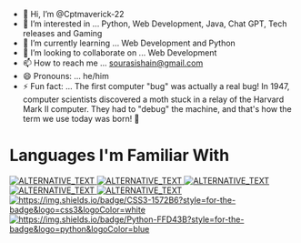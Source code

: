 - 👋 Hi, I’m @Cptmaverick-22
- 👀 I’m interested in ... Python, Web Development, Java, Chat GPT, Tech releases and Gaming
- 🌱 I’m currently learning ... Web Development and Python
- 💞️ I’m looking to collaborate on ... Web Development
- 📫 How to reach me ... sourasishain@gmail.com
- 😄 Pronouns: ... he/him
- ⚡ Fun fact: ... The first computer "bug" was actually a real bug! In 1947, computer scientists discovered a moth stuck in a relay of the Harvard Mark II computer. They had to "debug" the machine, and that's how the term we use today was born! 🐛

# Languages I'm Familiar With

<a href="TARGET_LINK">
    <img alt="ALTERNATIVE_TEXT" src="https://img.shields.io/badge/MySQL-005C84?style=for-the-badge&logo=mysql&logoColor=white" />
</a>

<a href="TARGET_LINK">
    <img alt="ALTERNATIVE_TEXT" src="https://img.shields.io/badge/Oracle-F80000?style=for-the-badge&logo=Oracle&logoColor=white" />
</a>

<a href="TARGET_LINK">
    <img alt="ALTERNATIVE_TEXT" src="https://img.shields.io/badge/Jupyter-F37626.svg?&style=for-the-badge&logo=Jupyter&logoColor=white" />
</a>

<a href="TARGET_LINK">
    <img alt="ALTERNATIVE_TEXT" src="https://img.shields.io/badge/C-00599C?style=for-the-badge&logo=c&logoColor=white" />
</a>

<a href="TARGET_LINK">
    <img alt="ALTERNATIVE_TEXT" src="https://img.shields.io/badge/HTML5-E34F26?style=for-the-badge&logo=html5&logoColor=white" />
</a>

<a href="TARGET_LINK">
    <img alt="https://img.shields.io/badge/CSS3-1572B6?style=for-the-badge&logo=css3&logoColor=white" />
</a>

<a href="TARGET_LINK">
    <img alt="https://img.shields.io/badge/Python-FFD43B?style=for-the-badge&logo=python&logoColor=blue"/>
</a>






<!---
Cptmaverick-22/Cptmaverick-22 is a ✨ special ✨ repository because its `README.md` (this file) appears on your GitHub profile.
You can click the Preview link to take a look at your changes.
--->
